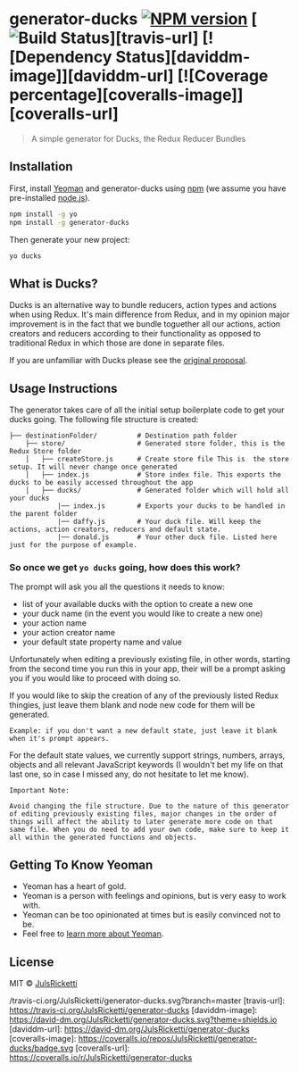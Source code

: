 # generator-ducks [![NPM version][npm-image]][npm-url] [![Build Status][travis-image]][travis-url] [![Dependency Status][daviddm-image]][daviddm-url] [![Coverage percentage][coveralls-image]][coveralls-url]
> A simple generator for Ducks, the Redux Reducer Bundles

## Installation

First, install [Yeoman](http://yeoman.io) and generator-ducks using [npm](https://www.npmjs.com/) (we assume you have pre-installed [node.js](https://nodejs.org/)).

```bash
npm install -g yo
npm install -g generator-ducks
```

Then generate your new project:

```bash
yo ducks
```
## What is Ducks?

Ducks is an alternative way to bundle reducers, action types and actions when using Redux.
It's main difference from Redux, and in my opinion major improvement is in the fact that we bundle toguether all our actions, action creators and reducers according to their functionality as opposed to traditional Redux in which those are done in separate files.

If you are unfamiliar with Ducks please see the [original proposal](https://github.com/erikras/ducks-modular-redux).

## Usage Instructions  

The generator takes care of all the initial setup boilerplate code to get your ducks going.
The following file structure is created:

```
├── destinationFolder/          # Destination path folder
    ├── store/                  # Generated store folder, this is the Redux Store folder
    │   ├── createStore.js      # Create store file This is  the store setup. It will never change once generated
    │   ├── index.js            # Store index file. This exports the ducks to be easily accessed throughout the app 
    │   ├── ducks/              # Generated folder which will hold all your ducks
            |── index.js        # Exports your ducks to be handled in the parent folder
            |── daffy.js        # Your duck file. Will keep the actions, action creators, reducers and default state.
            |── donald.js       # Your other duck file. Listed here just for the purpose of example.
```

### So once we get `yo ducks` going, how does this work?

The prompt will ask you all the questions it needs to know:
- list of your available ducks with the option to create a new one
- your duck name (in the event you would like to create a new one)
- your action name
- your action creator name
- your default state property name and value

Unfortunately when editing a previously existing file, in other words, starting from the second time you run this in your app, their will be a prompt asking you if you would like to proceed with doing so.

If you would like to skip the creation of any of the previously listed Redux thingies, just leave them blank and node new code for them will be generated.

`Example: if you don't want a new default state, just leave it blank when it's prompt appears.`

For the default state values, we currently support strings, numbers, arrays, objects and all relevant JavaScript keywords (I wouldn't bet my life on that last one, so in case I missed any, do not hesitate to let me know).

```
Important Note:

Avoid changing the file structure. Due to the nature of this generator of editing previously existing files, major changes in the order of things will affect the ability to later generate more code on that same file. When you do need to add your own code, make sure to keep it all within the generated functions and objects.
```

## Getting To Know Yeoman

 * Yeoman has a heart of gold.
 * Yeoman is a person with feelings and opinions, but is very easy to work with.
 * Yeoman can be too opinionated at times but is easily convinced not to be.
 * Feel free to [learn more about Yeoman](http://yeoman.io/).

## License

MIT © [JulsRicketti]()


[npm-image]: https://badge.fury.io/js/generator-ducks.svg
[npm-url]: https://npmjs.org/package/generator-ducks
[travis-image]: https:/
/travis-ci.org/JulsRicketti/generator-ducks.svg?branch=master
[travis-url]: https://travis-ci.org/JulsRicketti/generator-ducks
[daviddm-image]: https://david-dm.org/JulsRicketti/generator-ducks.svg?theme=shields.io
[daviddm-url]: https://david-dm.org/JulsRicketti/generator-ducks
[coveralls-image]: https://coveralls.io/repos/JulsRicketti/generator-ducks/badge.svg
[coveralls-url]: https://coveralls.io/r/JulsRicketti/generator-ducks
